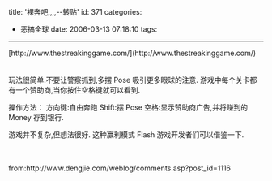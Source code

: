 title: '裸奔吧,,,,--转贴'
id: 371
categories:
  - 恶搞全球
date: 2006-03-13 07:18:10
tags:
---

<div id="msgcns!9697D6160EFEBC17!615" class="bvMsg"><div>[http://www.thestreakinggame.com/](http://www.thestreakinggame.com/)</div>
<div> </div>
<div> </div>
<div>玩法很简单.不要让警察抓到,多摆 Pose 吸引更多眼球的注意.
游戏中每个关卡都有一个赞助商,当你按住空格键就可以看到.

操作方法：
方向键:自由奔跑
Shift:摆 Pose
空格:显示赞助商广告,并将赚到的 Money 存到银行.

游戏并不复杂,但想法很好.
这种赢利模式 Flash 游戏开发者们可以借鉴一下.</div>
<div> </div>
<div> </div>
<div>from:http://www.dengjie.com/weblog/comments.asp?post_id=1116</div></div>
